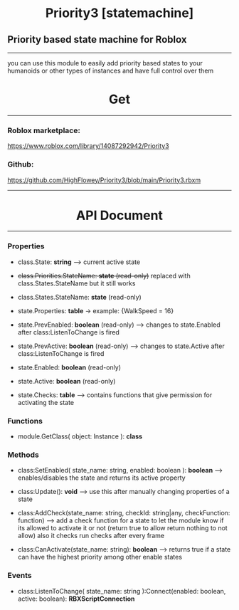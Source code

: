 # <div align="center">Priority3 [statemachine]</div>
## Priority based state machine for Roblox
<hr>

you can use this module to easily add priority based states to your humanoids or other types of instances and have full control over them

# <div align="center">Get</div>
<hr>

### Roblox marketplace:
https://www.roblox.com/library/14087292942/Priority3

### Github:
https://github.com/HighFlowey/Priority3/blob/main/Priority3.rbxm
<hr>

# <div align="center">API Document</div>
<hr>

### **Properties**

* class.State: **string** --> current active state

* ~~class.Priorities.StateName: **state** (read-only)~~ replaced with class.States.StateName but it still works

* class.States.StateName: **state** (read-only)

* state.Properties: **table** → example: {WalkSpeed = 16}

* state.PrevEnabled: **boolean** (read-only) --> changes to state.Enabled after class:ListenToChange is fired

* state.PrevActive: **boolean** (read-only) --> changes to state.Active after class:ListenToChange is fired

* state.Enabled: **boolean** (read-only)

* state.Active: **boolean** (read-only)

* state.Checks: **table** --> contains functions that give permission for activating the state

### **Functions**

* module.GetClass( object: Instance ): **class**

### **Methods**

* class:SetEnabled( state_name: string, enabled: boolean ): **boolean** --> enables/disables the state and returns its active property

* class:Update(): **void** --> use this after manually changing properties of a state

* class:AddCheck(state_name: string, checkId: string|any, checkFunction: function) --> add a check function for a state to let the module know if its allowed to activate it or not (return true to allow return nothing to not allow) also it checks run checks after every frame

* class:CanActivate(state_name: string): **boolean** --> returns true if a state can have the highest priority among other enable states

### **Events**
* class:ListenToChange( state_name: string ):Connect(enabled: boolean, active: boolean): **RBXScriptConnection**
